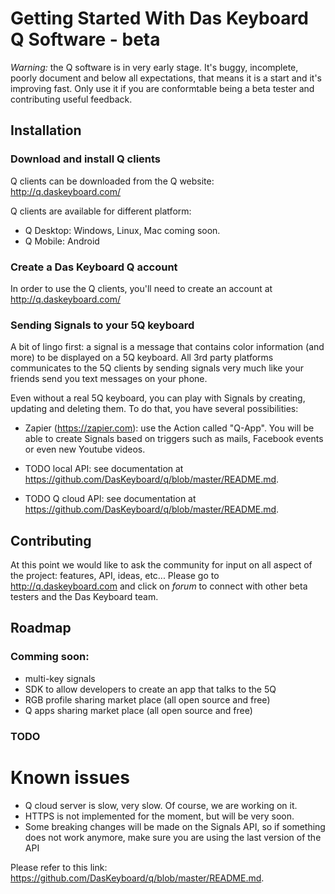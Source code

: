 # Getting Started With Das Keyboard Q Software - beta

*Warning:* the Q software is in very early stage. It's buggy, incomplete, poorly document
and below all expectations, that means it is a start and it's improving fast. Only use it if you are 
conformtable being a beta tester and contributing useful feedback.

## Installation
### Download and install Q clients
Q clients can be downloaded from the Q website:
  http://q.daskeyboard.com/

Q clients are available for different platform:
 - Q Desktop: Windows, Linux, Mac coming soon.
 - Q Mobile: Android
 
### Create a Das Keyboard Q account
In order to use the Q clients, you'll need to create an account at
 http://q.daskeyboard.com/ 

### Sending Signals to your 5Q keyboard
A bit of lingo first: a signal is a message that contains color information (and more) to be
displayed on a 5Q keyboard. All 3rd party platforms communicates to the 5Q clients by sending 
 signals very much like your friends send you text messages on your phone. 

Even without a real 5Q keyboard, you can play with Signals by creating, updating and deleting them. 
To do that, you have several possibilities:
 
 - Zapier (https://zapier.com): use the Action called "Q-App". You will be able to create
 Signals based on triggers such as mails, Facebook events or even new Youtube videos.
 
 - TODO local API: see documentation at https://github.com/DasKeyboard/q/blob/master/README.md.
 - TODO Q cloud API: see documentation at https://github.com/DasKeyboard/q/blob/master/README.md.

## Contributing
At this point we would like to ask the community for input on all aspect of the project: features, API, ideas, etc...
Please go to http://q.daskeyboard.com and click on *forum* to connect with other beta testers and the Das Keyboard team.


## Roadmap
### Comming soon:
 - multi-key signals 
 - SDK to allow developers to create an app that talks to the 5Q
 - RGB profile sharing market place (all open source and free)
 - Q apps sharing market place (all open source and free)


### TODO

# Known issues

- Q cloud server is slow, very slow. Of course, we are working on it.
- HTTPS is not implemented for the moment, but will be very soon.
- Some breaking changes will be made on the Signals API, so if something does not work anymore,
 make sure you are using the last version of the API 

Please refer to this link: https://github.com/DasKeyboard/q/blob/master/README.md.

